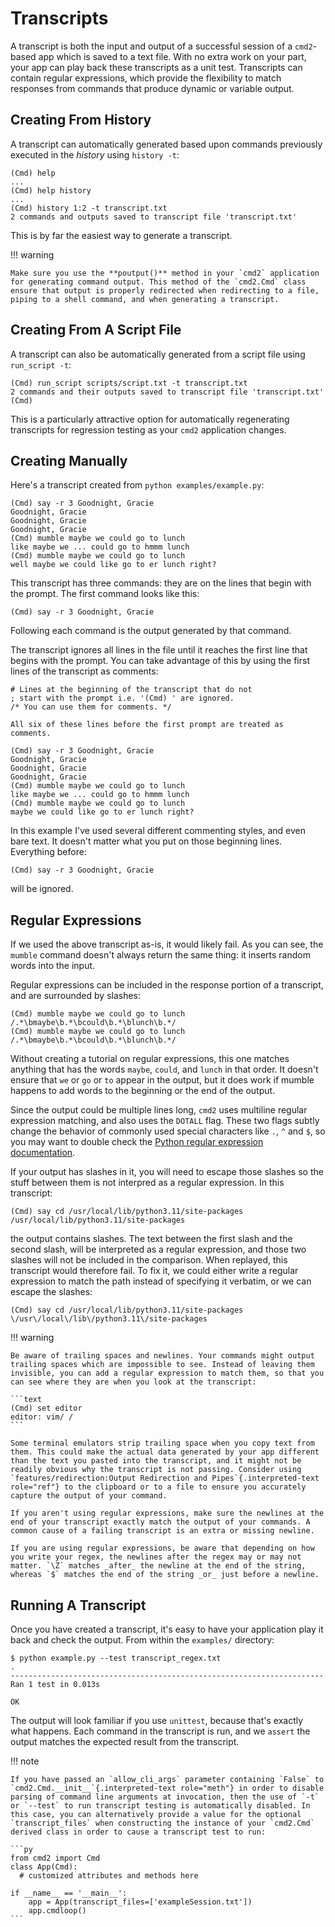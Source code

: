 # Transcripts

A transcript is both the input and output of a successful session of a `cmd2`-based app which is saved to a text file. With no extra work on your part, your app can play back these transcripts as a unit test. Transcripts can contain regular expressions, which provide the flexibility to match responses from commands that produce dynamic or variable output.

## Creating From History

A transcript can automatically generated based upon commands previously executed in the _history_ using `history -t`:

```text
(Cmd) help
...
(Cmd) help history
...
(Cmd) history 1:2 -t transcript.txt
2 commands and outputs saved to transcript file 'transcript.txt'
```

This is by far the easiest way to generate a transcript.

!!! warning

    Make sure you use the **poutput()** method in your `cmd2` application for generating command output. This method of the `cmd2.Cmd` class ensure that output is properly redirected when redirecting to a file, piping to a shell command, and when generating a transcript.

## Creating From A Script File

A transcript can also be automatically generated from a script file using `run_script -t`:

```text
(Cmd) run_script scripts/script.txt -t transcript.txt
2 commands and their outputs saved to transcript file 'transcript.txt'
(Cmd)
```

This is a particularly attractive option for automatically regenerating transcripts for regression testing as your `cmd2` application changes.

## Creating Manually

Here's a transcript created from `python examples/example.py`:

```text
(Cmd) say -r 3 Goodnight, Gracie
Goodnight, Gracie
Goodnight, Gracie
Goodnight, Gracie
(Cmd) mumble maybe we could go to lunch
like maybe we ... could go to hmmm lunch
(Cmd) mumble maybe we could go to lunch
well maybe we could like go to er lunch right?
```

This transcript has three commands: they are on the lines that begin with the prompt. The first command looks like this:

```text
(Cmd) say -r 3 Goodnight, Gracie
```

Following each command is the output generated by that command.

The transcript ignores all lines in the file until it reaches the first line that begins with the prompt. You can take advantage of this by using the first lines of the transcript as comments:

```text
# Lines at the beginning of the transcript that do not
; start with the prompt i.e. '(Cmd) ' are ignored.
/* You can use them for comments. */

All six of these lines before the first prompt are treated as comments.

(Cmd) say -r 3 Goodnight, Gracie
Goodnight, Gracie
Goodnight, Gracie
Goodnight, Gracie
(Cmd) mumble maybe we could go to lunch
like maybe we ... could go to hmmm lunch
(Cmd) mumble maybe we could go to lunch
maybe we could like go to er lunch right?
```

In this example I've used several different commenting styles, and even bare text. It doesn't matter what you put on those beginning lines. Everything before:

```text
(Cmd) say -r 3 Goodnight, Gracie
```

will be ignored.

## Regular Expressions

If we used the above transcript as-is, it would likely fail. As you can see, the `mumble` command doesn't always return the same thing: it inserts random words into the input.

Regular expressions can be included in the response portion of a transcript, and are surrounded by slashes:

```text
(Cmd) mumble maybe we could go to lunch
/.*\bmaybe\b.*\bcould\b.*\blunch\b.*/
(Cmd) mumble maybe we could go to lunch
/.*\bmaybe\b.*\bcould\b.*\blunch\b.*/
```

Without creating a tutorial on regular expressions, this one matches anything that has the words `maybe`, `could`, and `lunch` in that order. It doesn't ensure that `we` or `go` or `to` appear in the output, but it does work if mumble happens to add words to the beginning or the end of the output.

Since the output could be multiple lines long, `cmd2` uses multiline regular expression matching, and also uses the `DOTALL` flag. These two flags subtly change the behavior of commonly used special characters like `.`, `^` and `$`, so you may want to double check the [Python regular expression documentation](https://docs.python.org/3/library/re.html).

If your output has slashes in it, you will need to escape those slashes so the stuff between them is not interpred as a regular expression. In this transcript:

```text
(Cmd) say cd /usr/local/lib/python3.11/site-packages
/usr/local/lib/python3.11/site-packages
```

the output contains slashes. The text between the first slash and the second slash, will be interpreted as a regular expression, and those two slashes will not be included in the comparison. When replayed, this transcript would therefore fail. To fix it, we could either write a regular expression to match the path instead of specifying it verbatim, or we can escape the slashes:

```text
(Cmd) say cd /usr/local/lib/python3.11/site-packages
\/usr\/local\/lib\/python3.11\/site-packages
```

!!! warning

    Be aware of trailing spaces and newlines. Your commands might output trailing spaces which are impossible to see. Instead of leaving them invisible, you can add a regular expression to match them, so that you can see where they are when you look at the transcript:

    ```text
    (Cmd) set editor
    editor: vim/ /
    ```

    Some terminal emulators strip trailing space when you copy text from them. This could make the actual data generated by your app different than the text you pasted into the transcript, and it might not be readily obvious why the transcript is not passing. Consider using `features/redirection:Output Redirection and Pipes`{.interpreted-text role="ref"} to the clipboard or to a file to ensure you accurately capture the output of your command.

    If you aren't using regular expressions, make sure the newlines at the end of your transcript exactly match the output of your commands. A common cause of a failing transcript is an extra or missing newline.

    If you are using regular expressions, be aware that depending on how you write your regex, the newlines after the regex may or may not matter. `\Z` matches _after_ the newline at the end of the string, whereas `$` matches the end of the string _or_ just before a newline.

## Running A Transcript

Once you have created a transcript, it's easy to have your application play it back and check the output. From within the `examples/` directory:

```text
$ python example.py --test transcript_regex.txt
.
----------------------------------------------------------------------
Ran 1 test in 0.013s

OK
```

The output will look familiar if you use `unittest`, because that's exactly what happens. Each command in the transcript is run, and we `assert` the output matches the expected result from the transcript.

!!! note

    If you have passed an `allow_cli_args` parameter containing `False` to `cmd2.Cmd.__init__`{.interpreted-text role="meth"} in order to disable parsing of command line arguments at invocation, then the use of `-t` or `--test` to run transcript testing is automatically disabled. In this case, you can alternatively provide a value for the optional `transcript_files` when constructing the instance of your `cmd2.Cmd` derived class in order to cause a transcript test to run:

    ```py
    from cmd2 import Cmd
    class App(Cmd):
      # customized attributes and methods here

    if __name__ == '__main__':
        app = App(transcript_files=['exampleSession.txt'])
        app.cmdloop()
    ```
